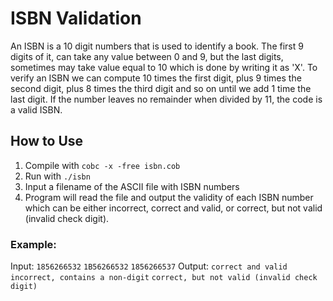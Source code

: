 # ISBN Validation
An ISBN is a 10 digit numbers that is used to identify a book. The first 9 digits of it, can take any value between 0 and 9, but the last digits, sometimes may take value equal to 10 which is done by writing it as 'X'. To verify an ISBN we can compute 10 times the first digit, plus 9 times the second digit, plus 8 times the third digit and so on until we add 1 time the last digit. If the number leaves no remainder when divided by 11, the code is a valid ISBN.

## How to Use
1. Compile with ```cobc -x -free isbn.cob```
2. Run with ```./isbn```
3. Input a filename of the ASCII file with ISBN numbers
4. Program will read the file and output the validity of each ISBN number which can be either incorrect, correct and valid, or correct, but not valid (invalid check digit).

### **Example:**
Input: 
```1856266532```
```1B56266532```
```1856266537```
Output: 
```correct and valid```
```incorrect, contains a non-digit```
```correct, but not valid (invalid check digit)```
